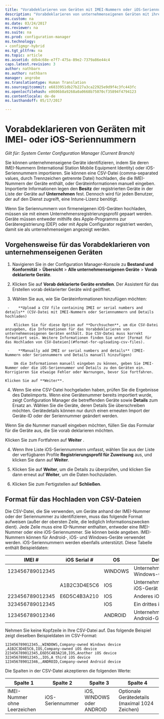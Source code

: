 ```yaml
---
title: "Vorabdeklarieren von Geräten mit IMEI-Nummern oder iOS-Seriennummern | Microsoft-Dokumentation"
description: "Vorabdeklarieren von unternehmenseigenen Geräten mit ihrer IMEI- oder iOS-Seriennummer."
ms.custom: na
ms.date: 03/24/2017
ms.reviewer: na
ms.suite: na
ms.prod: configuration-manager
ms.technology:
- configmgr-hybrid
ms.tgt_pltfrm: na
ms.topic: article
ms.assetid: ddb4c68e-e7f7-475a-89e2-7379a86e44c4
caps.latest.revision: 3
author: nathbarn
ms.author: nathbarn
manager: angrobe
ms.translationtype: Human Translation
ms.sourcegitcommit: e6833951db27b227a3ca22925e9d9f4c3fc443fc
ms.openlocfilehash: e8606b8a9268a0a0668b75070cf35894f4794123
ms.contentlocale: de-de
ms.lasthandoff: 05/17/2017

---
```

# <a name="predeclare-devices-with-imei-or-ios-serial-numbers"></a>Vorabdeklarieren von Geräten mit IMEI- oder iOS-Seriennummern

*Gilt für: System Center Configuration Manager (Current Branch)*

Sie können unternehmenseigene Geräte identifizieren, indem Sie deren IMEI-Nummern (International Station Mobile Equipment Identity) oder iOS-Seriennummern importieren. Sie können eine CSV-Datei (comma-separated values, durch Trennzeichen getrennte Datei) hochladen, die die IMEI-Nummern der Geräte enthält, oder Geräteinformationen manuell eingeben.  Importierte Informationen legen den **Besitz** der registrierten Geräte in der Liste der Geräte auf **Unternehmen** fest. Dennoch wird für jeden Benutzer, der auf den Dienst zugreift, eine Intune-Lizenz benötigt.  

Wenn Sie Seriennummern von firmeneigenen iOS-Geräten hochladen, müssen sie mit einem Unternehmensregistrierungsprofil gepaart werden. Geräte müssen entweder mithilfe des Apple-Programms zur Geräteregistrierung (DEP) oder mit Apple Configurator registriert werden, damit sie als unternehmenseigen angezeigt werden.

## <a name="how-to-predeclare-corporate-owned-devices"></a>Vorgehensweise für das Vorabdeklarieren von unternehmenseigenen Geräten

1.    Navigieren Sie in der Configuration Manager-Konsole zu **Bestand und Konformität** > **Übersicht** > **Alle unternehmenseigenen Geräte** > **Vorab deklarierte Geräte**.

2.  Klicken Sie auf **Vorab deklarierte Geräte erstellen**. Der Assistent für das Erstellen vorab deklarierter Geräte wird geöffnet.

3.    Wählen Sie aus, wie Sie Geräteinformationen hinzufügen möchten:

     -    **Upload a CSV file containing IMEI or serial numbers and details** (CSV-Datei mit IMEI-Nummern oder Seriennummern und Details hochladen)

        Klicken Sie für diese Option auf **Durchsuchen**, um die CSV-Datei anzugeben, die Informationen für das Vorabdeklarieren von unternehmenseigenen Geräten enthält. Die CSV-Datei muss korrekt formatiert sein. Weitere Informationen finden Sie unter [Format für das Hochladen von CSV-Dateien](#format-for-uploading-csv-files).

     -    **Manually add IMEI or serial numbers and details** (IMEI-Nummern oder Seriennummern und Details manuell hinzufügen)

        Um die Informationen manuell eingeben zu können, geben Sie IMEI-Nummer oder die iOS-Seriennummer und Details zu den Geräten ein. Korrigieren Sie etwaige Fehler oder Warnungen, bevor Sie fortfahren.

    Klicken Sie auf **Weiter**.

4. Wenn Sie eine CSV-Datei hochgeladen haben, prüfen Sie die Ergebnisse des Dateiimports. Wenn eine Gerätenummer bereits importiert wurde, zeigt Configuration Manager die betreffenden Geräte sowie **Details** zum Ersatz an. Wählen Sie die Geräte, deren Details Sie überschreiben möchten. Gerätedetails können nur durch einen erneuten Import der Geräte-ID oder der Seriennummer geändert werden.

  Wenn Sie die Nummer manuell eingeben möchten, füllen Sie das Formular für die Geräte aus, die Sie vorab deklarieren möchten.

  Klicken Sie zum Fortfahren auf **Weiter** .

4. Wenn Ihre Liste iOS-Seriennummern umfasst, wählen Sie aus der Liste der verfügbaren Profile **Registrierungsprofil für Zuweisung** aus, und klicken Sie dann auf **Weiter**.

5. Klicken Sie auf **Weiter**, um die Details zu überprüfen, und klicken Sie dann erneut auf **Weiter**, um die Daten hochzuladen.

6. Klicken Sie zum Fertigstellen auf **Schließen**.

## <a name="format-for-uploading-csv-files"></a>Format für das Hochladen von CSV-Dateien

Die CSV-Datei, die Sie verwenden, um Geräte anhand der IMEI-Nummer oder der Seriennummer zu identifizieren, muss das folgende Format aufweisen (außer der obersten Zeile, die lediglich Informationszwecken dient). Jede Zeile muss eine ID-Nummer enthalten, entweder eine IMEI-Nummer oder eine iOS-Seriennummer. Sie können beide angeben. IMEI-Nummern können für Android-, iOS- und Windows-Geräte verwendet werden. iOS-Seriennummern werden ebenfalls unterstützt.  Diese Tabelle enthält Beispieldaten:

| IMEI #  | iOS Serial #  | OS | Details |
|------------ |---------------|-----|-----|
| 123456789012345    |   | WINDOWS | Unternehmenseigenes Windows-Gerät|
|   | A1B2C3D4E5C6 | IOS |     Unternehmenseigenes iOS-Gerät|
| 223456789012345 | E6D5C4B3A210 |   IOS |     Anderes iOS-Gerät|
| 323456789012345 |        |   IOS |     Ein drittes iOS-Gerät|
| 123456789012346 |         |   ANDROID |     Unternehmenseigenes Android-Gerät|

Nehmen Sie keine Kopfzeile in Ihre CSV-Datei auf. Das folgende Beispiel zeigt dieselben Beispieldaten im CSV-Format:

```
123456789012345,,WINDOWS,Company-owned Windows device
,A1B2C3D4E5C6,IOS,Company-owned iOS device
223456789012345,E6D5C4B3A210,IOS,Another iOS device
323456789012345,,IOS,A third iOS device
123456789012346,,ANDROID,Company-owned Android device
```

Die Spalten in der CSV-Datei akzeptieren die folgenden Werte:

| Spalte 1 | Spalte 2 | Spalte 3 | Spalte 4 |
|---|---|---|---|
|IMEI-Nummer ohne Leerzeichen | iOS-Seriennummer | iOS, WINDOWS oder ANDROID | Optionale Gerätedetails (maximal 1024 Zeichen) |

